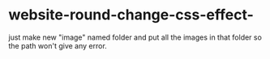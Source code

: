 # website-round-change-css-effect-

just make new "image" named folder and put all the images in that folder so the path won't give any error.
